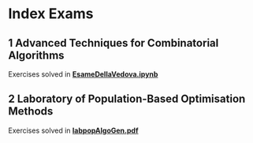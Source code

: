 # Index Exams

## 1 Advanced Techniques for Combinatorial Algorithms
Exercises solved in [**EsameDellaVedova.ipynb**](https://github.com/adrianodemarino/EsameDellaVedova/blob/master/EsameDellaVedova.ipynb "notebook's link")

## 2 Laboratory of Population-Based Optimisation Methods
Exercises solved in [**labpopAlgoGen.pdf**](https://github.com/adrianodemarino/ExamsPhDComputerScience/blob/master/labpopAlgoGen.pdf)
